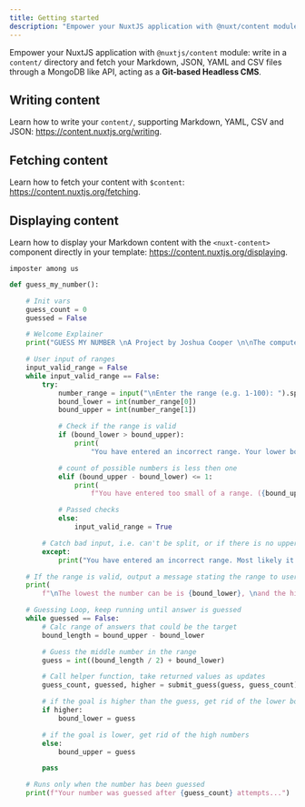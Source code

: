 ```yaml
---
title: Getting started
description: "Empower your NuxtJS application with @nuxt/content module: write in a content/ directory and fetch your Markdown, JSON, YAML and CSV files through a MongoDB like API, acting as a Git-based Headless CMS."
---
```


Empower your NuxtJS application with `@nuxtjs/content` module: write in a `content/` directory and fetch your Markdown, JSON, YAML and CSV files through a MongoDB like API, acting as a **Git-based Headless CMS**.

## Writing content

Learn how to write your `content/`, supporting Markdown, YAML, CSV and JSON: https://content.nuxtjs.org/writing.

## Fetching content

Learn how to fetch your content with `$content`: https://content.nuxtjs.org/fetching.

## Displaying content

Learn how to display your Markdown content with the `<nuxt-content>` component directly in your template: https://content.nuxtjs.org/displaying.

```
imposter among us
```

```py
def guess_my_number():

    # Init vars
    guess_count = 0
    guessed = False

    # Welcome Explainer
    print("GUESS MY NUMBER \nA Project by Joshua Cooper \n\nThe computer will try to guess your number... \nPlease enter a range of numbers which includes your number. \nIf you choose the number 49, enter 1-100.")

    # User input of ranges
    input_valid_range = False
    while input_valid_range == False:
        try:
            number_range = input("\nEnter the range (e.g. 1-100): ").split("-")
            bound_lower = int(number_range[0])
            bound_upper = int(number_range[1])

            # Check if the range is valid
            if (bound_lower > bound_upper):
                print(
                    "You have entered an incorrect range. Your lower bound is greater than your upper bound.")

            # count of possible numbers is less then one
            elif (bound_upper - bound_lower) <= 1:
                print(
                    f"You have entered too small of a range. ({bound_upper - bound_lower} possible)")

            # Passed checks
            else:
                input_valid_range = True

        # Catch bad input, i.e. can't be split, or if there is no upper or lower bounds
        except:
            print("You have entered an incorrect range. Most likely it was a formatting issue, ranges must be entered exactly '1-100' and do not support negative numbers.")

    # If the range is valid, output a message stating the range to user.
    print(
        f"\nThe lowest the number can be is {bound_lower}, \nand the highest number can be {bound_upper - 1}.")

    # Guessing Loop, keep running until answer is guessed
    while guessed == False:
        # Calc range of answers that could be the target
        bound_length = bound_upper - bound_lower

        # Guess the middle number in the range
        guess = int((bound_length / 2) + bound_lower)

        # Call helper function, take returned values as updates
        guess_count, guessed, higher = submit_guess(guess, guess_count)

        # if the goal is higher than the guess, get rid of the lower bound
        if higher:
            bound_lower = guess

        # if the goal is lower, get rid of the high numbers
        else:
            bound_upper = guess

        pass

    # Runs only when the number has been guessed
    print(f"Your number was guessed after {guess_count} attempts...")

```
